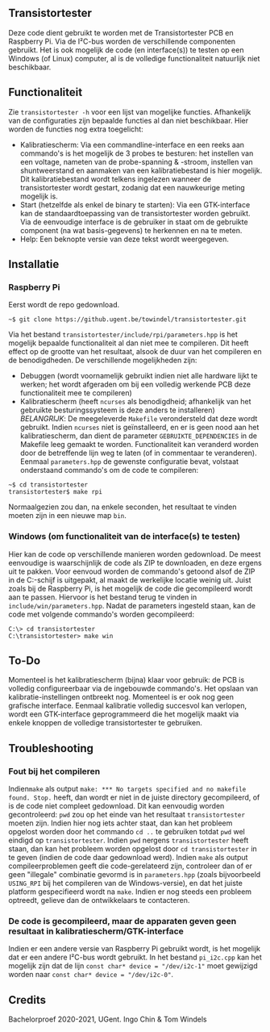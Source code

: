 ## Transistortester
Deze code dient gebruikt te worden met de Transistortester PCB en Raspberry Pi. Via de I²C-bus worden de verschillende componenten gebruikt. Het is ook mogelijk de code (en interface(s)) te testen op een Windows (of Linux) computer, al is de volledige functionaliteit natuurlijk niet beschikbaar.
## Functionaliteit
Zie ```transistortester -h``` voor een lijst van mogelijke functies. Afhankelijk van de configuraties zijn bepaalde functies al dan niet beschikbaar. Hier worden de functies nog extra toegelicht:
 - Kalibratiescherm: Via een commandline-interface en een reeks aan commando's is het mogelijk de 3 probes te besturen: het instellen van een voltage, nameten van de probe-spanning & -stroom, instellen van shuntweerstand en aanmaken van een kalibratiebestand is hier mogelijk. Dit kalibratiebestand wordt telkens ingelezen wanneer de transistortester wordt gestart, zodanig dat een nauwkeurige meting mogelijk is.
 - Start (hetzelfde als enkel de binary te starten): Via een GTK-interface kan de standaardtoepassing van de transistortester worden gebruikt. Via de eenvoudige interface is de gebruiker in staat om de gebruikte component (na wat basis-gegevens) te herkennen en na te meten.
 - Help: Een beknopte versie van deze tekst wordt weergegeven.
## Installatie
### Raspberry Pi
Eerst wordt de repo gedownload.
```
~$ git clone https://github.ugent.be/towindel/transistortester.git
```
Via het bestand ```transistortester/include/rpi/parameters.hpp``` is het mogelijk bepaalde functionaliteit al dan niet mee te compileren. Dit heeft effect op de grootte van het resultaat, alsook de duur van het compileren en de benodigdheden. De verschillende mogelijkheden zijn:
 - Debuggen (wordt voornamelijk gebruikt indien niet alle hardware lijkt te werken; het wordt afgeraden om bij een volledig werkende PCB deze functionaliteit mee te compileren)
 - Kalibratiescherm (heeft ```ncurses``` als benodigdheid; afhankelijk van het gebruikte besturingssysteem is deze anders te installeren)
 *BELANGRIJK*: De meegeleverde ```Makefile``` verondersteld dat deze wordt gebruikt. Indien ```ncurses``` niet is geïnstalleerd, en er is geen nood aan het kalibratiescherm, dan dient de parameter ```GEBRUIKTE_DEPENDENCIES``` in de Makefile leeg gemaakt te worden.
Functionaliteit kan veranderd worden door de betreffende lijn weg te laten (of in commentaar te veranderen).
Eenmaal ```parameters.hpp``` de gewenste configuratie bevat, volstaat onderstaand commando's om de code te compileren:
```
~$ cd transistortester
transistortester$ make rpi
```
Normaalgezien zou dan, na enkele seconden, het resultaat te vinden moeten zijn in een nieuwe map ```bin```.
### Windows (om functionaliteit van de interface(s) te testen)
Hier kan de code op verschillende manieren worden gedownload. De meest eenvoudige is waarschijnlijk de code als ZIP te downloaden, en deze ergens uit te pakken. Voor eenvoud worden de commando's getoond alsof de ZIP in de C:-schijf is uitgepakt, al maakt de werkelijke locatie weinig uit.
Juist zoals bij de Raspberry Pi, is het mogelijk de code die gecompileerd wordt aan te passen. Hiervoor is het bestand terug te vinden in ```include/win/parameters.hpp```. Nadat de parameters ingesteld staan, kan de code met volgende commando's worden gecompileerd:
```
C:\> cd transistortester
C:\transistortester> make win
```
## To-Do
Momenteel is het kalibratiescherm (bijna) klaar voor gebruik: de PCB is volledig configureerbaar via de ingebouwde commando's. Het opslaan van kalibratie-instellingen ontbreekt nog.
Momenteel is er ook nog geen grafische interface. Eenmaal kalibratie volledig succesvol kan verlopen, wordt een GTK-interface geprogrammeerd die het mogelijk maakt via enkele knoppen de volledige transistortester te gebruiken.
## Troubleshooting
### Fout bij het compileren
Indien```make``` als output ```make: *** No targets specified and no makefile found. Stop.``` heeft, dan wordt er niet in de juiste directory gecompileerd, of is de code niet compleet gedownload. Dit kan eenvoudig worden gecontroleerd: ```pwd``` zou op het einde van het resultaat ```transistortester``` moeten zijn. Indien hier nog iets achter staat, dan kan het probleem opgelost worden door het commando ```cd ..``` te gebruiken totdat ```pwd``` wel eindigd op ```transistortester```. Indien ```pwd``` nergens ```transistortester``` heeft staan, dan kan het probleem worden opgelost door ```cd transistortester``` in te geven (indien de code daar gedownload werd).
Indien ```make``` als output compileerproblemen geeft die code-gerelateerd zijn, controleer dan of er geen "illegale" combinatie gevormd is in ```parameters.hpp``` (zoals bijvoorbeeld ```USING_RPI``` bij het compileren van de Windows-versie), en dat het juiste platform gespecifieerd wordt na ```make```. Indien er nog steeds een probleem optreedt, gelieve dan de ontwikkelaars te contacteren.
### De code is gecompileerd, maar de apparaten geven geen resultaat in kalibratiescherm/GTK-interface
Indien er een andere versie van Raspberry Pi gebruikt wordt, is het mogelijk dat er een andere I²C-bus wordt gebruikt. In het bestand ```pi_i2c.cpp``` kan het mogelijk zijn dat de lijn ```const char* device = "/dev/i2c-1"``` moet gewijzigd worden naar ```const char* device = "/dev/i2c-0"```.
## Credits
Bachelorproef 2020-2021, UGent.
Ingo Chin & Tom Windels
